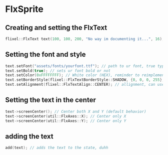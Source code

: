 # FlxSprite

## Creating and setting the FlxText

```cpp
flixel::FlxText text(100, 100, 200, "No way im documenting it...", 16); // x, y, field width, text, and font size
```

## Setting the font and style

```cpp
text.setFont("assets/fonts/yourfont.ttf"); // path to ur font, true type font only
text.setBold(true); // sets ur font bold or not
text.setColor(0xFFFFFFFF); // White color (HEX), reminder to reimplement FlxColor and use that instead :3
text.setBorderStyle(flixel::FlxTextBorderStyle::SHADOW, {0, 0, 0, 255}, 2.0f); // shadow the hedgehog, can use NONE, SHADOW, SHADOW_XY, OUTLINE and OUTLINE_FAST
text.setAlignment(flixel::FlxTextAlign::CENTER); // allignment, can use LEFT, CENTER, RIGHT, or JUSTIFY
```

## Setting the text in the center

```cpp
text->screenCenter(); // Center both X and Y (default behavior)
text->screenCenter(util::FlxAxes::X); // Center only X
text->screenCenter(util::FlxAxes::Y); // Center only Y
```

## adding the text

```cpp
add(text); // adds the text to the state, duhh
```